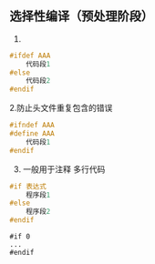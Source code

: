 ## 选择性编译（预处理阶段）

1.

```c
#ifdef AAA
	代码段1
#else
	代码段2
#endif
```

2.防止头文件重复包含的错误

```c
#ifndef AAA
#define AAA
	代码段1
#endif
```

3. 一般用于注释 多行代码

```cpp
#if 表达式
	程序段1
#else
    程序段2
#endif
```

```
#if 0 
...
#endif
```

